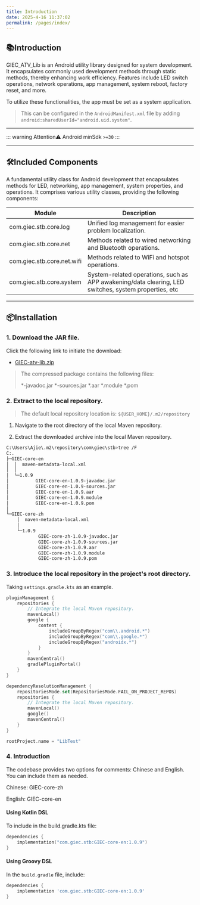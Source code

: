 ```yaml
---
title: Introduction
date: 2025-4-16 11:37:02
permalink: /pages/index/
---
```


## 📚Introduction

GIEC_ATV_Lib is an Android utility library designed for system development. It encapsulates commonly used development methods through static methods, thereby enhancing work efficiency. Features include LED switch operations, network operations, app management, system reboot, factory reset, and more.

To utilize these functionalities, the app must be set as a system application. 

> This can be configured in the `AndroidManifest.xml` file by adding `android:sharedUserId="android.uid.system"`.

-------------------------------------------------------------------------------

::: warning Attention⚠️
Android minSdk `>=30`
:::

---

## 🛠️Included Components

A fundamental utility class for Android development that encapsulates methods for LED, networking, app management, system properties, and operations. It comprises various utility classes, providing the following components:

| Module                        | Description                                                                                          |
|-------------------------------|------------------------------------------------------------------------------------------------------|
| com.giec.stb.core.log         | Unified log management for easier problem localization.                                              |
| com.giec.stb.core.net         | Methods related to wired networking and Bluetooth operations.                                        |
| com.giec.stb.core.net.wifi    | Methods related to WiFi and hotspot operations.                                                      |
| com.giec.stb.core.system      | System-related operations, such as APP awakening/data clearing, LED switches, system properties, etc |

-------------------------------------------------------------------------------

## 📦Installation

### 1. Download the JAR file.

Click the following link to initiate the download:

- [GIEC-atv-lib.zip](https://cdn.jsdelivr.net/gh/Ajie528/public_file/giec/lib/GIEC-atv-lib.zip)

> The compressed package contains the following files:
>
> *-javadoc.jar
> *-sources.jar
> *.aar
> *.module
> *.pom

### 2. Extract to the local repository.

> The default local repository location is: `${USER_HOME}/.m2/repository` 

1. Navigate to the root directory of the local Maven repository.

2. Extract the downloaded archive into the local Maven repository.

``` bash
C:\Users\Ajie\.m2\repository\com\giec\stb>tree /F
C:.
├─GIEC-core-en
│  │  maven-metadata-local.xml
│  │
│  └─1.0.9
│          GIEC-core-en-1.0.9-javadoc.jar
│          GIEC-core-en-1.0.9-sources.jar
│          GIEC-core-en-1.0.9.aar
│          GIEC-core-en-1.0.9.module
│          GIEC-core-en-1.0.9.pom
│
└─GIEC-core-zh
    │  maven-metadata-local.xml
    │
    └─1.0.9
            GIEC-core-zh-1.0.9-javadoc.jar
            GIEC-core-zh-1.0.9-sources.jar
            GIEC-core-zh-1.0.9.aar
            GIEC-core-zh-1.0.9.module
            GIEC-core-zh-1.0.9.pom
```

### 3. Introduce the local repository in the project's root directory.

Taking `settings.gradle.kts` as an example.

```kotlin
pluginManagement {
    repositories {
        // Integrate the local Maven repository.
        mavenLocal()
        google {
            content {
                includeGroupByRegex("com\\.android.*")
                includeGroupByRegex("com\\.google.*")
                includeGroupByRegex("androidx.*")
            }
        }
        mavenCentral()
        gradlePluginPortal()
    }
}

dependencyResolutionManagement {
    repositoriesMode.set(RepositoriesMode.FAIL_ON_PROJECT_REPOS)
    repositories {
        // Integrate the local Maven repository.
        mavenLocal()
        google()
        mavenCentral()
    }
}

rootProject.name = "LibTest"
```

### 4. Introduction

The codebase provides two options for comments: Chinese and English. You can include them as needed.

Chinese: GIEC-core-zh

English: GIEC-core-en

#### Using Kotlin DSL

To include in the build.gradle.kts file:

```kotlin
dependencies {
    implementation("com.giec.stb:GIEC-core-en:1.0.9")
}
```

#### Using Groovy DSL

In the `build.gradle` file, include:

```groovy
dependencies {
    implementation 'com.giec.stb:GIEC-core-en:1.0.9'
}
```
